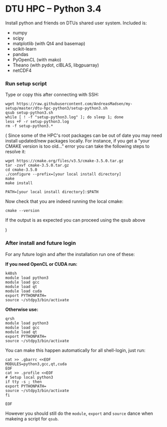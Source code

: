 # DTU HPC – Python 3.4

Install python and friends on DTUs shared user system. Included is:

* numpy
* scipy
* matplotlib (with Qt4 and basemap)
* scikit-learn
* pandas
* PyOpenCL (with mako)
* Theano (with pydot, clBLAS, libgpuarray)
* netCDF4

### Run setup script

Type or copy this after connecting with SSH:

```shell
wget https://raw.githubusercontent.com/AndreasMadsen/my-setup/master/dtu-hpc-python3/setup-python3.sh
qsub setup-python3.sh
while [ ! -f "setup-python3.log" ]; do sleep 1; done
less +F -r setup-python3.log
rm -f setup-python3.*
```

(
Since some of the HPC's root packages can be out of date you may need install updated/new packages locally. For instance, if you get a "your CMAKE version is too old..." error you can take the following steps to resolve it:
```
wget https://cmake.org/files/v3.5/cmake-3.5.0.tar.gz
tar -zxvf cmake-3.5.0.tar.gz
cd cmake-3.5.0
./configure --prefix=[your local install directory]
make
make install

PATH=[your local install directory]:$PATH
```
Now check that you are indeed running the local cmake:
```
cmake --version
```
If the output is as expected you can proceed using the qsub above

)



### After install and future login

For any future login and after the installation run one of these:

**If you need OpenCL or CUDA run:**

```shell
k40sh
module load python3
module load gcc
module load qt
module load cuda
export PYTHONPATH=
source ~/stdpy3/bin/activate
```

**Otherwise use:**

```shell
qrsh
module load python3
module load gcc
module load qt
export PYTHONPATH=
source ~/stdpy3/bin/activate
```

You can make this happen automatically for all shell-login, just run:

```shell
cat >> .gbarrc <<EOF
MODULES=python3,gcc,qt,cuda
EOF
cat >> .profile <<EOF
# Setup local python3
if tty -s ; then
export PYTHONPATH=
source ~/stdpy3/bin/activate
fi

EOF
```

However you should still do the `module`, `export` and `source` dance when makeing a script for `qsub`.
